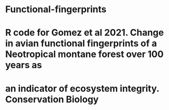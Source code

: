 # Functional-fingerprints
# R code for Gomez et al 2021. Change in avian functional fingerprints of a Neotropical montane forest over 100 years as
# an indicator of ecosystem integrity. Conservation Biology
